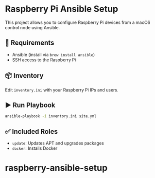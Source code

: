 # Raspberry Pi Ansible Setup

This project allows you to configure Raspberry Pi devices from a macOS control node using Ansible.

## 🧰 Requirements

- Ansible (install via `brew install ansible`)
- SSH access to the Raspberry Pi

## 📦 Inventory

Edit `inventory.ini` with your Raspberry Pi IPs and users.

## ▶️ Run Playbook

```bash
ansible-playbook -i inventory.ini site.yml
```

## ✅ Included Roles

- `update`: Updates APT and upgrades packages
- `docker`: Installs Docker
# raspberry-ansible-setup
